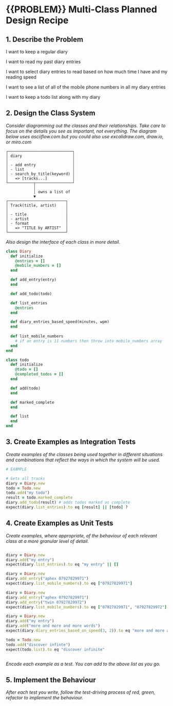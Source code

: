 # {{PROBLEM}} Multi-Class Planned Design Recipe

## 1. Describe the Problem


I want to keep a regular diary


I want to read my past diary entries


I want to select diary entries to read based on how much time I have and my reading speed


I want to see a list of all of the mobile phone numbers in all my diary entries


I want to keep a todo list along with my diary

## 2. Design the Class System

_Consider diagramming out the classes and their relationships. Take care to
focus on the details you see as important, not everything. The diagram below
uses asciiflow.com but you could also use excalidraw.com, draw.io, or miro.com_

```
┌────────────────────────────┐
│ diary                      │    
│                            │    
│ - add entry                │
│ - list                     │
│ - search_by_title(keyword) │
│   => [tracks...]           │
└───────────┬────────────────┘
            │
            │ owns a list of
            ▼
┌─────────────────────────┐
│ Track(title, artist)    │
│                         │
│ - title                 │
│ - artist                │
│ - format                │
│   => "TITLE by ARTIST"  │
└─────────────────────────┘
```

_Also design the interface of each class in more detail._

```ruby
class Diary
  def initialize
    @entries = []
    @mobile_numbers = []
  end

  def add_entry(entry) 
  end

  def add_todo(todo)

  def list_entries
    @entries
  end

  def diary_entries_based_speed(minutes, wpm)
  end
  
  def list_mobile_numbers
    # if an entry is 11 numbers then throw into mobile_numbers array
  end
end

class todo
  def initialize
    @todo = []
    @completed_todos = []
  end

  def add(todo)
  end

  def marked_complete
  end

  def list
  end
end
```

## 3. Create Examples as Integration Tests

_Create examples of the classes being used together in different situations and
combinations that reflect the ways in which the system will be used._

```ruby
# EXAMPLE

# Gets all tracks
diary = Diary.new
todo = Todo.new
todo.add("my todo")
result = todo.marked_complete
diary.add_todo(result) # adds todos marked as complete
expect(diary.list_entries).to eq [result] || [todo] ?


```

## 4. Create Examples as Unit Tests

_Create examples, where appropriate, of the behaviour of each relevant class at
a more granular level of detail._

```ruby

diary = Diary.new
diary.add("my entry")
expect(diary.list_entries).to eq "my entry" || []

diary = Diary.new
diary.add_entry("aphex 07927829971")
expect(diary.list_mobile_numbers).to eq ["07927829971"]

diary = Diary.new
diary.add_entry("aphex 07927829971")
diary.add_entry("twin 07927829972")
expect(diary.list_mobile_numbers).to eq ["07927829971", "07927829972"]

diary = Diary.new
diary.add("my entry")
diary.add("more and more and more words")
expect(diary.diary_entries_based_on_speed(3, 2)).to eq "more and more and more words"

todo = Todo.new
todo.add("discover infinte")
expect(todo.list).to eq "discover infinite"



```

_Encode each example as a test. You can add to the above list as you go._

## 5. Implement the Behaviour

_After each test you write, follow the test-driving process of red, green,
refactor to implement the behaviour._
